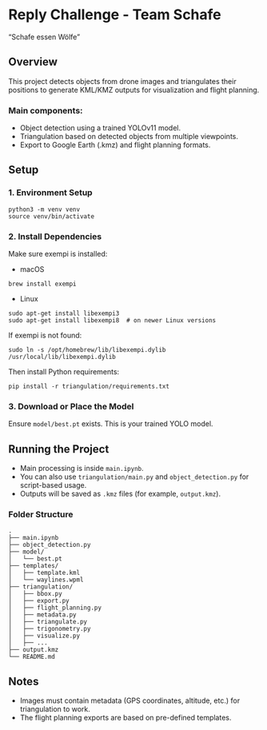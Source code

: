 # Reply Challenge - Team Schafe

“Schafe essen Wölfe”

## Overview

This project detects objects from drone images and triangulates their positions to generate KML/KMZ outputs for visualization and flight planning.

### Main components:
- Object detection using a trained YOLOv11 model.
- Triangulation based on detected objects from multiple viewpoints.
- Export to Google Earth (.kmz) and flight planning formats.

## Setup

### 1. Environment Setup
```
python3 -m venv venv
source venv/bin/activate
```
### 2. Install Dependencies

Make sure exempi is installed:
- macOS
```
brew install exempi
```
- Linux
```
sudo apt-get install libexempi3
sudo apt-get install libexempi8  # on newer Linux versions
```


If exempi is not found:
```
sudo ln -s /opt/homebrew/lib/libexempi.dylib /usr/local/lib/libexempi.dylib
```

Then install Python requirements:

```
pip install -r triangulation/requirements.txt
````

### 3. Download or Place the Model

Ensure `model/best.pt` exists. This is your trained YOLO model.

## Running the Project
- Main processing is inside `main.ipynb`.
- You can also use `triangulation/main.py` and `object_detection.py` for script-based usage.
- Outputs will be saved as `.kmz` files (for example, `output.kmz`).

### Folder Structure
```
.
├── main.ipynb
├── object_detection.py
├── model/
│   └── best.pt
├── templates/
│   ├── template.kml
│   └── waylines.wpml
├── triangulation/
│   ├── bbox.py
│   ├── export.py
│   ├── flight_planning.py
│   ├── metadata.py
│   ├── triangulate.py
│   ├── trigonometry.py
│   ├── visualize.py
│   ├── ...
├── output.kmz
└── README.md
```
## Notes

- Images must contain metadata (GPS coordinates, altitude, etc.) for triangulation to work.
- The flight planning exports are based on pre-defined templates.
